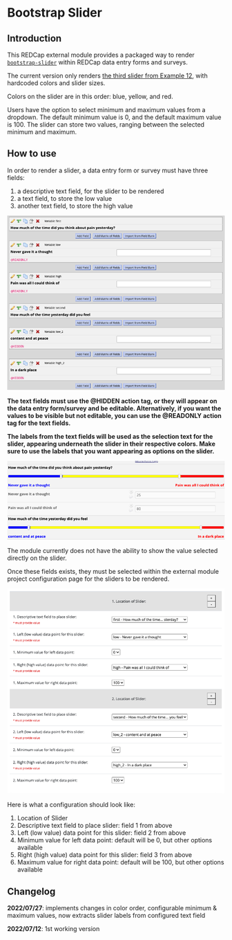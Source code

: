 # Bootstrap Slider

## Introduction

This REDCap external module provides a packaged way to render [`bootstrap-slider`](https://github.com/seiyria/bootstrap-slider) within REDCap data entry forms and surveys.

The current version only renders [the third slider from Example 12](https://seiyria.com/bootstrap-slider/#example-12), with hardcoded colors and slider sizes.

Colors on the slider are in this order: blue, yellow, and red.

Users have the option to select minimum and maximum values from a dropdown. The default minimum value is 0, and the default maximum value is 100. The slider can store two values, ranging between the selected minimum and maximum.

## How to use

In order to render a slider, a data entry form or survey must have three fields:
1. a descriptive text field, for the slider to be rendered
2. a text field, to store the low value
3. another text field, to store the high value

![screenshot of online designer configuration](img/designer-config.png)

**The text fields must use the @HIDDEN action tag, or they will appear on the data entry form/survey and be editable. Alternatively, if you want the values to be visible but not editable, you can use the @READONLY action tag for the text fields.**

**The labels from the text fields will be used as the selection text for the slider, appearing underneath the slider in their respective colors. Make sure to use the labels that you want appearing as options on the slider.**

![screenshot of slider in data entry form](img/slider-preview.png)

The module currently does not have the ability to show the value selected directly on the slider.

Once these fields exists, they must be selected within the external module project configuration page for the sliders to be rendered.

![screenshot of external module project configuration](img/em-config.png)

Here is what a configuration should look like:
1. Location of Slider
  1. Descriptive text field to place slider: field 1 from above
  1. Left (low value) data point for this slider: field 2 from above
  1. Minimum value for left data point: default will be 0, but other options available
  1. Right (high value) data point for this slider: field 3 from above
  1. Maximum value for right data point: default will be 100, but other options available


## Changelog

**2022/07/27**: implements changes in color order, configurable minimum & maximum values, now extracts slider labels from configured text field

**2022/07/12**: 1st working version
